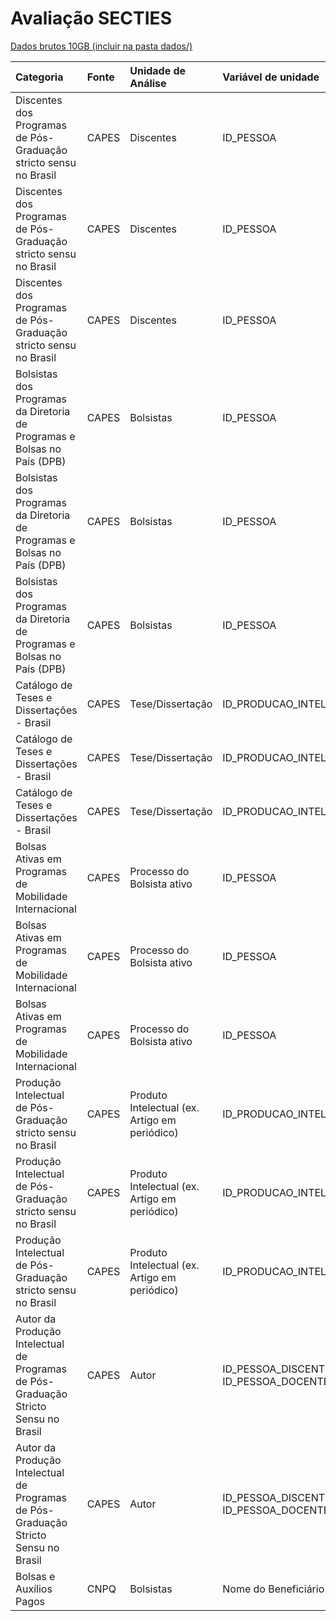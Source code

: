 # Avaliação SECTIES

[Dados brutos 10GB (incluir na pasta dados/)](https://1drv.ms/f/s!AnGlwsA1g0PPiKY5kzi5xHDOZW2v5A?e=wrWgZ2)

| Categoria                                                                           | Fonte | Unidade de Análise                            | Variável de unidade                       | Variável de Ano   | Ano inicial | Ano Final | URL                                                                                                                                |
|:------------------------------------------------------------------------------------|:------|:----------------------------------------------|:------------------------------------------|:------------------|------------:|----------:|:-----------------------------------------------------------------------------------------------------------------------------------|
| Discentes dos Programas de Pós-Graduação stricto sensu no Brasil                    | CAPES | Discentes                                     | ID_PESSOA                                 | AN_BASE           |        2004 |      2012 | <https://dadosabertos.capes.gov.br/dataset/discentes-dos-programas-de-pos-graduacao-stricto-sensu-no-brasil-2004-a-2012>           |
| Discentes dos Programas de Pós-Graduação stricto sensu no Brasil                    | CAPES | Discentes                                     | ID_PESSOA                                 | AN_BASE           |        2013 |      2016 | <https://dadosabertos.capes.gov.br/dataset/discentes-da-pos-graduacao-stricto-sensu-do-brasil-2013-a-2016>                         |
| Discentes dos Programas de Pós-Graduação stricto sensu no Brasil                    | CAPES | Discentes                                     | ID_PESSOA                                 | AN_BASE           |        2017 |      2020 | <https://dadosabertos.capes.gov.br/dataset/discentes-da-pos-graduacao-stricto-sensu-do-brasil-2017-a-2019>                         |
| Bolsistas dos Programas da Diretoria de Programas e Bolsas no País (DPB)            | CAPES | Bolsistas                                     | ID_PESSOA                                 | AN_REFERENCIA     |        2010 |      2016 | <https://dadosabertos.capes.gov.br/dataset/2010-a-2016-bolsistas-dos-programas-da-diretoria-de-programas-e-bolsas-no-pais-dpb>     |
| Bolsistas dos Programas da Diretoria de Programas e Bolsas no País (DPB)            | CAPES | Bolsistas                                     | ID_PESSOA                                 | AN_REFERENCIA     |        2017 |      2021 | <https://dadosabertos.capes.gov.br/dataset/2017-a-2021-bolsistas-dos-programas-da-diretoria-de-programas-e-bolsas-no-pais-dpb>     |
| Bolsistas dos Programas da Diretoria de Programas e Bolsas no País (DPB)            | CAPES | Bolsistas                                     | ID_PESSOA                                 | AN_REFERENCIA     |        2022 |      2022 | <https://dadosabertos.capes.gov.br/dataset/2022-bolsistas-dos-programas-da-diretoria-de-programas-e-bolsas-no-pais-dpb>            |
| Catálogo de Teses e Dissertações - Brasil                                           | CAPES | Tese/Dissertação                              | ID_PRODUCAO_INTELECTUAL                   | AN_BASE           |        1987 |      2012 | <https://dadosabertos.capes.gov.br/dataset/1987-a-2012-catalogo-de-teses-e-dissertacoes-brasil>                                    |
| Catálogo de Teses e Dissertações - Brasil                                           | CAPES | Tese/Dissertação                              | ID_PRODUCAO_INTELECTUAL                   | AN_BASE           |        2013 |      2016 | <https://dadosabertos.capes.gov.br/dataset/catalogo-de-teses-e-dissertacoes-de-2013-a-2016>                                        |
| Catálogo de Teses e Dissertações - Brasil                                           | CAPES | Tese/Dissertação                              | ID_PRODUCAO_INTELECTUAL                   | AN_BASE           |        2017 |      2020 | <https://dadosabertos.capes.gov.br/dataset/2017-2020-catalogo-de-teses-e-dissertacoes-da-capes>                                    |
| Bolsas Ativas em Programas de Mobilidade Internacional                              | CAPES | Processo do Bolsista ativo                    | ID_PESSOA                                 | AN_REFERENCIA     |        2010 |      2012 | <https://dadosabertos.capes.gov.br/dataset/2010-a-2012-bolsas-ativas-em-programas-de-mobilidade-internacional>                     |
| Bolsas Ativas em Programas de Mobilidade Internacional                              | CAPES | Processo do Bolsista ativo                    | ID_PESSOA                                 | AN_REFERENCIA     |        2013 |      2016 | <https://dadosabertos.capes.gov.br/dataset/bolsas-programas-mobilidade-internacional-2013-a-2016>                                  |
| Bolsas Ativas em Programas de Mobilidade Internacional                              | CAPES | Processo do Bolsista ativo                    | ID_PESSOA                                 | AN_REFERENCIA     |        2017 |      2019 | <https://dadosabertos.capes.gov.br/dataset/2017-a-2019-bolsas-ativas-em-programas-de-mobilidade-internacional>                     |
| Produção Intelectual de Pós-Graduação stricto sensu no Brasil                       | CAPES | Produto Intelectual (ex. Artigo em periódico) | ID_PRODUCAO_INTELECTUAL                   | AN_BASE           |        2004 |      2012 | <https://dadosabertos.capes.gov.br/dataset/coleta-de-dados-producao-intelectual-pos-graduacao-stricto-sensu-no-brasil-2004-a-2012> |
| Produção Intelectual de Pós-Graduação stricto sensu no Brasil                       | CAPES | Produto Intelectual (ex. Artigo em periódico) | ID_PRODUCAO_INTELECTUAL                   | AN_BASE           |        2013 |      2016 | <https://dadosabertos.capes.gov.br/dataset/producao-intelectual-de-programas-de-pos-graduacao-2013-a-2016>                         |
| Produção Intelectual de Pós-Graduação stricto sensu no Brasil                       | CAPES | Produto Intelectual (ex. Artigo em periódico) | ID_PRODUCAO_INTELECTUAL                   | AN_BASE           |        2017 |      2020 | <https://dadosabertos.capes.gov.br/dataset/2017-a-2020-producao-intelectual-de-pos-graduacao-stricto-sensu-no-brasil>              |
| Autor da Produção Intelectual de Programas de Pós-Graduação Stricto Sensu no Brasil | CAPES | Autor                                         | ID_PESSOA_DISCENTE, ID_PESSOA_DOCENTE,... | AN_BASE           |        2013 |      2016 | <https://dadosabertos.capes.gov.br/dataset/autor-da-producao-intelectual-de-programas-de-pos-graduacao-2013-a-2016>                |
| Autor da Produção Intelectual de Programas de Pós-Graduação Stricto Sensu no Brasil | CAPES | Autor                                         | ID_PESSOA_DISCENTE, ID_PESSOA_DOCENTE,... | AN_BASE           |        2017 |      2020 | <https://dadosabertos.capes.gov.br/dataset/2017-a-2020-autor-da-producao-intelectual-de-programas-de-pos-graduacao-stricto-sensu>  |
| Bolsas e Auxílios Pagos                                                             | CNPQ  | Bolsistas                                     | Nome do Beneficiário                      | Ano de Referência |        2002 |      2023 | <https://dadosabertos.cnpq.br/dataset?q=bolsas&sort=score+desc%2C+metadata_modified+desc>                                          |
